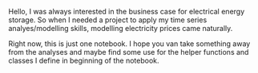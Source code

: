 Hello, I was always interested in the business case for electrical energy storage. So when I needed a project to apply my time series analyes/modelling skills, modelling electricity prices came naturally. 

Right now, this is just one notebook. I hope you van take something away from the analyses and maybe find some use for the helper functions and classes I define in beginning of the notebook.
